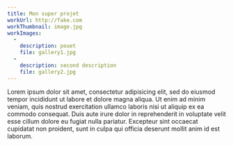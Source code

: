 ```yaml
---
title: Mon super projet
workUrl: http://fake.com
workThumbnail: image.jpg  
workImages:
  -
    description: pouet
    file: gallery1.jpg
  -
    description: second description
    file: gallery2.jpg
---
```


Lorem ipsum dolor sit amet, consectetur adipisicing elit, sed do eiusmod tempor incididunt ut labore et dolore magna aliqua. Ut enim ad minim veniam, quis nostrud exercitation ullamco laboris nisi ut aliquip ex ea commodo consequat. Duis aute irure dolor in reprehenderit in voluptate velit esse cillum dolore eu fugiat nulla pariatur. Excepteur sint occaecat cupidatat non proident, sunt in culpa qui officia deserunt mollit anim id est laborum.
